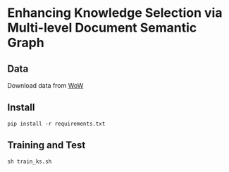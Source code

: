 # Enhancing Knowledge Selection via Multi-level Document Semantic Graph

## Data
Download data from [WoW](https://drive.google.com/drive/folders/1VjUPH3_LfKOcQWn_I4UbAi3mKVZGfDZ_?usp=sharing)

## Install
```
pip install -r requirements.txt
```

## Training and Test
```
sh train_ks.sh
```